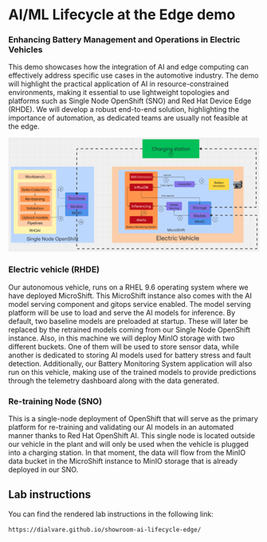 # AI/ML Lifecycle at the Edge demo

### Enhancing Battery Management and Operations in Electric Vehicles
This demo showcases how the integration of AI and edge computing can effectively address specific use cases in the automotive industry. The demo will highlight the practical application of AI in resource-constrained environments, making it essential to use lightweight topologies and platforms such as Single Node OpenShift (SNO) and Red Hat Device Edge (RHDE). We will develop a robust end-to-end solution, highlighting the importance of automation, as dedicated teams are usually not feasible at the edge.

![Demo Diagram](https://github.com/dialvare/showroom-ai-lifecycle-edge/blob/microshift/content/modules/ROOT/assets/images/1-3_diagram.png)

### Electric vehicle (RHDE)
Our autonomous vehicle, runs on a RHEL 9.6 operating system where we have deployed MicroShift. This MicroShift instance also comes with the AI model serving component and gitops service enabled. The model serving platform will be use to load and serve the AI models for inference. By default, two baseline models are preloaded at startup. These will later be replaced by the retrained models coming from our Single Node OpenShift instance. Also, in this machine we will deploy MinIO storage with two different buckets. One of them will be used to store sensor data, while another is dedicated to storing AI models used for battery stress and fault detection. Additionally, our Battery Monitoring System application will also run on this vehicle, making use of the trained models to provide predictions through the telemetry dashboard along with the data generated.

### Re-training Node (SNO)
This is a single-node deployment of OpenShift that will serve as the primary platform for re-training and validating our AI models in an automated manner thanks to Red Hat OpenShift AI. This single node is located outside our vehicle in the plant and will only be used when the vehicle is plugged into a charging station. In that moment, the data will flow from the MinIO data bucket in the MicroShift instance to MinIO storage that is already deployed in our SNO.

## Lab instructions
You can find the rendered lab instructions in the following link:

```
https://dialvare.github.io/showroom-ai-lifecycle-edge/
```
